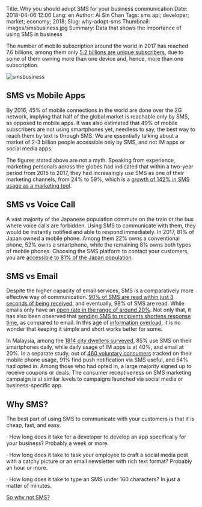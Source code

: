 Title: Why you should adopt SMS for your business communication
Date: 2018-04-06 12:00
Lang: en
Author: Ai Sin Chan
Tags: sms api; developer; market; economy; 2018;
Slug: why-adopt-sms
Thumbnail: images/smsbusiness.jpg
Summary: Data that shows the importance of using SMS in business

The number of mobile subscription around the world in 2017 has reached 7.6 billions, among them only [5.2 billions are unique subscribers](https://www.ericsson.com/en/mobility-report/reports/november-2017), due to some of them owning more than one device and, hence, more than one subscription.

![smsbusiness](/images/smsbusiness.jpg)

## SMS vs Mobile Apps

By 2016, 45% of mobile connections in the world are done over the 2G network, implying that half of the global market is reachable only by SMS, as opposed to mobile apps. It was also estimated that 49% of mobile subscribers are not using smartphones yet, needless to say, the best way to reach them by text is through SMS. We are essentially talking about a market of 2-3 billion people accessible only by SMS, and not IM apps or social media apps.

The figures stated above are not a myth. Speaking from experience, marketing personals across the globes had indicated that within a two-year period from 2015 to 2017, they had increasingly use SMS as one of their marketing channels, from 24% to 59%, which is a [growth of 142% in SMS usage as a marketing tool](https://www.salesforce.com/blog/2017/06/fourth-annual-state-of-marketing-report.html).

## SMS vs Voice Call

A vast majority of the Japanese population commute on the train or the bus where voice calls are forbidden. Using SMS to communicate with them, they would be instantly notified and able to respond immediately. In 2017, 81% of Japan owned a mobile phone. Among them 22% owns a conventional phone, 52% owns a smartphone, while the remaining 8% owns both types of mobile phones. Choosing the SMS platform to contact your customers, you are [accessible to 81% of the Japan population](https://www2.deloitte.com/jp/ja/pages/technology-media-and-telecommunications/articles/com/mobile-consumer-survey-2017.html). 

## SMS vs Email

Despite the higher capacity of email services, SMS is a comparatively more effective way of communication. [90% of SMS are read within just 3 seconds of being received](https://info.dynmark.com/hs-fs/hub/307137/file-650880813-pdf/whitepapers/Intelligence_Review_Edition2.pdfhttps:/info.dynmark.com/hs-fs/hub/307137/file-650880813-pdf/whitepapers/Intelligence_Review_Edition2.pdf), and eventually, 98% of SMS are read. While emails only have an [open rate in the range of around 20%](https://www.smartinsights.com/email-marketing/email-communications-strategy/statistics-sources-for-email-marketing/). Not only that, it has also been observed that [sending SMS to recipients shortens response time](http://www.pewresearch.org/2016/09/07/text-message-notification-for-web-surveys/), as compared to email. In this age of [information overload](http://www.pewinternet.org/2016/12/07/information-overload/), it is no wonder that keeping it simple and short works better for some.

In Malaysia, among the [1814 city dwellers surveyed](http://sdiwc.net/digital-library/a-study-of-the-trend-of-smartphone-andits-usage-behavior-in-malaysia), 85% use SMS on their smartphones daily, while daily usage of IM apps is at 40%, and email at 20%. In a separate study, out of [460 voluntary consumers](https://www.salesforce.com/blog/2014/02/mobile-behavior-report.html) tracked on their mobile phone usage, 91% find push notification via SMS useful, and 54% had opted in. Among those who had opted in, a large majority signed up to receive coupons or deals. The consumer receptiveness on SMS marketing campaign is at similar levels to campaigns launched via social media or business-specific app.

## Why SMS?

The best part of using SMS to communicate with your customers is that it is cheap, fast, and easy.

·       How long does it take for a developer to develop an app specifically for your business? Probably a week or more.

·       How long does it take to task your employee to craft a social media post with a catchy picture or an email newsletter with rich text format? Probably an hour or more.

·       How long does it take to type an SMS under 160 characters? In just a matter of minutes.

[So why not SMS?](https://www.xoxzo.com/en/about/sms-api/)

 
